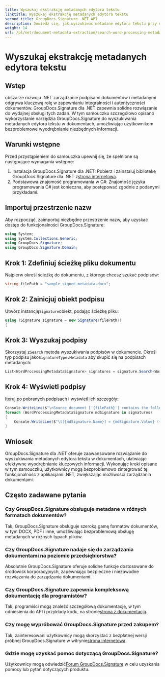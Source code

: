 ```yaml
---
title: Wyszukaj ekstrakcję metadanych edytora tekstu
linktitle: Wyszukaj ekstrakcję metadanych edytora tekstu
second_title: GroupDocs.Signature .NET API
description: Dowiedz się, jak wyszukiwać metadane edytora tekstu przy użyciu programu GroupDocs.Signature dla platformy .NET. Ulepsz zarządzanie dokumentami z łatwością.
weight: 14
url: /pl/net/document-metadata-extraction/search-word-processing-metadata-extraction/
---
```


# Wyszukaj ekstrakcję metadanych edytora tekstu

## Wstęp
obszarze rozwoju .NET zarządzanie podpisami dokumentów i metadanymi odgrywa kluczową rolę w zapewnianiu integralności i autentyczności dokumentów. GroupDocs.Signature dla .NET zapewnia solidne rozwiązanie do wydajnej obsługi tych zadań. W tym samouczku szczegółowo opisano wykorzystanie narzędzia GroupDocs.Signature do wyszukiwania metadanych edytora tekstu w dokumentach, umożliwiając użytkownikom bezproblemowe wyodrębnianie niezbędnych informacji.
## Warunki wstępne
Przed przystąpieniem do samouczka upewnij się, że spełnione są następujące wymagania wstępne:
1.  Instalacja GroupDocs.Signature dla .NET: Pobierz i zainstaluj bibliotekę GroupDocs.Signature dla .NET z[strona internetowa](https://releases.groupdocs.com/signature/net/).
2. Podstawowa znajomość programowania w C#: Znajomość języka programowania C# jest konieczna, aby postępować zgodnie z podanymi przykładami.

## Importuj przestrzenie nazw
Aby rozpocząć, zaimportuj niezbędne przestrzenie nazw, aby uzyskać dostęp do funkcjonalności GroupDocs.Signature:
```csharp
using System;
using System.Collections.Generic;
using GroupDocs.Signature;
using GroupDocs.Signature.Domain;
```
## Krok 1: Zdefiniuj ścieżkę pliku dokumentu
Najpierw określ ścieżkę do dokumentu, z którego chcesz szukać podpisów:
```csharp
string filePath = "sample_signed_metadata.docx";
```
## Krok 2: Zainicjuj obiekt podpisu
 Utwórz instancję`Signature`obiekt, podając ścieżkę pliku:
```csharp
using (Signature signature = new Signature(filePath))
{
```
## Krok 3: Wyszukaj podpisy
 Skorzystaj z`Search` metoda wyszukiwania podpisów w dokumencie. Określ typ podpisu jako`SignatureType.Metadata` aby skupić się na podpisach metadanych:
```csharp
List<WordProcessingMetadataSignature> signatures = signature.Search<WordProcessingMetadataSignature>(SignatureType.Metadata);
```
## Krok 4: Wyświetl podpisy
Iteruj po pobranych podpisach i wyświetl ich szczegóły:
```csharp
Console.WriteLine($"\nSource document ['{filePath}'] contains the following signatures:");
foreach (WordProcessingMetadataSignature mdSignature in signatures)
{
    Console.WriteLine($"\t[{mdSignature.Name}] = {mdSignature.Value} ({mdSignature.Type})");
}
```

## Wniosek
GroupDocs.Signature dla .NET oferuje zaawansowane rozwiązanie do wyszukiwania metadanych edytora tekstu w dokumentach, ułatwiając efektywne wyodrębnianie kluczowych informacji. Wykonując kroki opisane w tym samouczku, użytkownicy mogą bezproblemowo zintegrować tę funkcjonalność z aplikacjami .NET, zwiększając możliwości zarządzania dokumentami.
## Często zadawane pytania
### Czy GroupDocs.Signature obsługuje metadane w różnych formatach dokumentów?
Tak, GroupDocs.Signature obsługuje szeroką gamę formatów dokumentów, w tym DOCX, PDF i inne, umożliwiając bezproblemową obsługę metadanych w różnych typach plików.
### Czy GroupDocs.Signature nadaje się do zarządzania dokumentami na poziomie przedsiębiorstwa?
Absolutnie GroupDocs.Signature oferuje solidne funkcje dostosowane do środowisk korporacyjnych, zapewniając bezpieczne i niezawodne rozwiązania do zarządzania dokumentami.
### Czy GroupDocs.Signature zapewnia kompleksową dokumentację dla programistów?
 Tak, programiści mogą znaleźć szczegółową dokumentację, w tym odniesienia do API i przykłady kodu, na stronie[strona z dokumentacją](https://tutorials.groupdocs.com/signature/net/).
### Czy mogę wypróbować GroupDocs.Signature przed zakupem?
 Tak, zainteresowani użytkownicy mogą skorzystać z bezpłatnej wersji próbnej GroupDocs.Signature w witrynie[strona internetowa](https://releases.groupdocs.com/).
### Gdzie mogę uzyskać pomoc dotyczącą GroupDocs.Signature?
 Użytkownicy mogą odwiedzić[Forum GroupDocs.Signature](https://forum.groupdocs.com/c/signature/13) w celu uzyskania pomocy lub pytań dotyczących produktu.